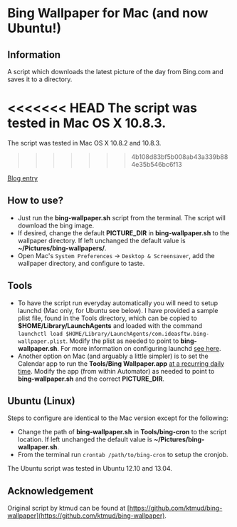 Bing Wallpaper for Mac (and now Ubuntu!)
========================================

Information
-----------
A script which downloads the latest picture of the day from Bing.com and saves
it to a directory.

<<<<<<< HEAD
The script was tested in Mac OS X 10.8.3.
=======
The script was tested in Mac OS X 10.8.2 and 10.8.3.
>>>>>>> 4b108d83bf5b008ab43a339b884e35b546bc6f13

[Blog entry](http://blog.ideasftw.com/bing-desktop-for-mac)

How to use?
-----------
* Just run the **bing-wallpaper.sh** script from the terminal. The script will
download the bing image.
* If desired, change the default **PICTURE_DIR** in **bing-wallpaper.sh** to the
wallpaper directory. If left unchanged the default value is
**~/Pictures/bing-wallpapers/**.
* Open Mac's `System Preferences` -> `Desktop & Screensaver`, add the wallpaper
directory, and configure to taste.

Tools
-----
* To have the script run everyday automatically you will need to setup launchd
(Mac only, for Ubuntu see below). I have provided a sample plist file, found in
the Tools directory, which can be copied to **$HOME/Library/LaunchAgents** and
loaded with the command `launchctl load
$HOME/Library/LaunchAgents/com.ideasftw.bing-wallpaper.plist`. Modify the plist
as needed to point to **bing-wallpaper.sh**. For more information on configuring
launchd [see here](http://blog.ideasftw.com/introduction-to-launchd).
* Another option on Mac (and arguably a little simpler) is to set the Calendar
app to run the **Tools/Bing Wallpaper.app** [at a recurring daily time](http://blog.ideasftw.com/introduction-to-launchd).
Modify the app (from within Automator) as needed to point to **bing-wallpaper.sh**
and the correct **PICTURE_DIR**.

Ubuntu (Linux)
--------------
Steps to configure are identical to the Mac version except for the following:

* Change the path of **bing-wallpaper.sh** in **Tools/bing-cron** to the script
location. If left unchanged the default value is **~/Pictures/bing-wallpaper.sh**.
* From the terminal run `crontab /path/to/bing-cron` to setup the cronjob.

The Ubuntu script was tested in Ubuntu 12.10 and 13.04.

Acknowledgement
---------------
Original script by ktmud can be found at [https://github.com/ktmud/bing-wallpaper](https://github.com/ktmud/bing-wallpaper).
